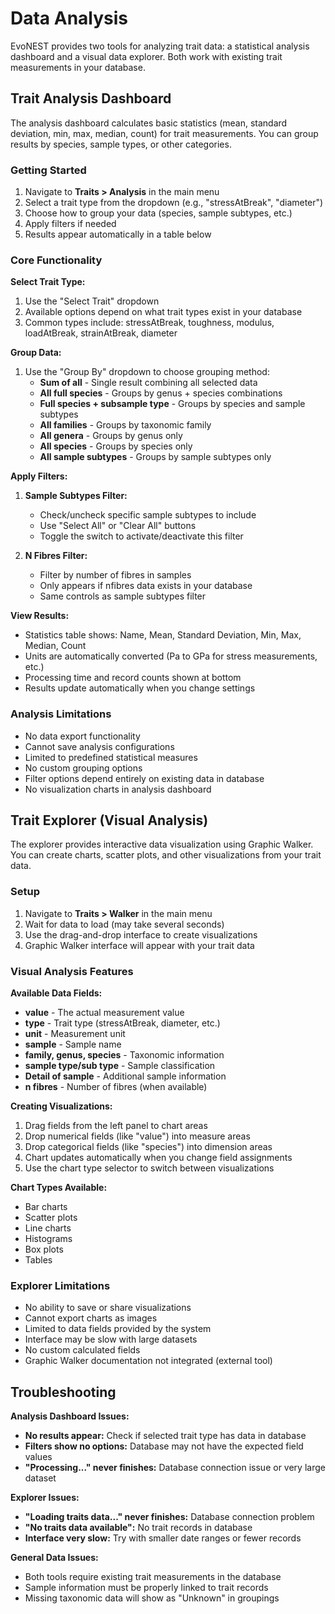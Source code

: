 # Data Analysis

EvoNEST provides two tools for analyzing trait data: a statistical analysis dashboard and a visual data explorer. Both work with existing trait measurements in your database.

## Trait Analysis Dashboard

The analysis dashboard calculates basic statistics (mean, standard deviation, min, max, median, count) for trait measurements. You can group results by species, sample types, or other categories.

### Getting Started

1. Navigate to **Traits > Analysis** in the main menu
2. Select a trait type from the dropdown (e.g., "stressAtBreak", "diameter")
3. Choose how to group your data (species, sample subtypes, etc.)
4. Apply filters if needed
5. Results appear automatically in a table below

### Core Functionality

**Select Trait Type:**

1. Use the "Select Trait" dropdown
2. Available options depend on what trait types exist in your database
3. Common types include: stressAtBreak, toughness, modulus, loadAtBreak, strainAtBreak, diameter

**Group Data:**

1. Use the "Group By" dropdown to choose grouping method:
   - **Sum of all** - Single result combining all selected data
   - **All full species** - Groups by genus + species combinations
   - **Full species + subsample type** - Groups by species and sample subtypes
   - **All families** - Groups by taxonomic family
   - **All genera** - Groups by genus only
   - **All species** - Groups by species only
   - **All sample subtypes** - Groups by sample subtypes only

**Apply Filters:**

1. **Sample Subtypes Filter:**
   - Check/uncheck specific sample subtypes to include
   - Use "Select All" or "Clear All" buttons
   - Toggle the switch to activate/deactivate this filter
   
2. **N Fibres Filter:**
   - Filter by number of fibres in samples
   - Only appears if nfibres data exists in your database
   - Same controls as sample subtypes filter

**View Results:**

- Statistics table shows: Name, Mean, Standard Deviation, Min, Max, Median, Count
- Units are automatically converted (Pa to GPa for stress measurements, etc.)
- Processing time and record counts shown at bottom
- Results update automatically when you change settings

### Analysis Limitations

- No data export functionality
- Cannot save analysis configurations
- Limited to predefined statistical measures
- No custom grouping options
- Filter options depend entirely on existing data in database
- No visualization charts in analysis dashboard

## Trait Explorer (Visual Analysis)

The explorer provides interactive data visualization using Graphic Walker. You can create charts, scatter plots, and other visualizations from your trait data.

### Setup

1. Navigate to **Traits > Walker** in the main menu
2. Wait for data to load (may take several seconds)
3. Use the drag-and-drop interface to create visualizations
4. Graphic Walker interface will appear with your trait data

### Visual Analysis Features

**Available Data Fields:**

- **value** - The actual measurement value
- **type** - Trait type (stressAtBreak, diameter, etc.)
- **unit** - Measurement unit
- **sample** - Sample name
- **family, genus, species** - Taxonomic information
- **sample type/sub type** - Sample classification
- **Detail of sample** - Additional sample information
- **n fibres** - Number of fibres (when available)

**Creating Visualizations:**

1. Drag fields from the left panel to chart areas
2. Drop numerical fields (like "value") into measure areas
3. Drop categorical fields (like "species") into dimension areas
4. Chart updates automatically when you change field assignments
5. Use the chart type selector to switch between visualizations

**Chart Types Available:**

- Bar charts
- Scatter plots  
- Line charts
- Histograms
- Box plots
- Tables

### Explorer Limitations

- No ability to save or share visualizations
- Cannot export charts as images
- Limited to data fields provided by the system
- Interface may be slow with large datasets
- No custom calculated fields
- Graphic Walker documentation not integrated (external tool)

## Troubleshooting

**Analysis Dashboard Issues:**

- **No results appear:** Check if selected trait type has data in database
- **Filters show no options:** Database may not have the expected field values
- **"Processing..." never finishes:** Database connection issue or very large dataset

**Explorer Issues:**

- **"Loading traits data..." never finishes:** Database connection problem
- **"No traits data available":** No trait records in database
- **Interface very slow:** Try with smaller date ranges or fewer records

**General Data Issues:**

- Both tools require existing trait measurements in the database
- Sample information must be properly linked to trait records
- Missing taxonomic data will show as "Unknown" in groupings